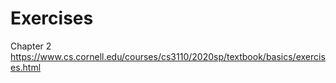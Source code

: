 # Exercises

Chapter 2 https://www.cs.cornell.edu/courses/cs3110/2020sp/textbook/basics/exercises.html

